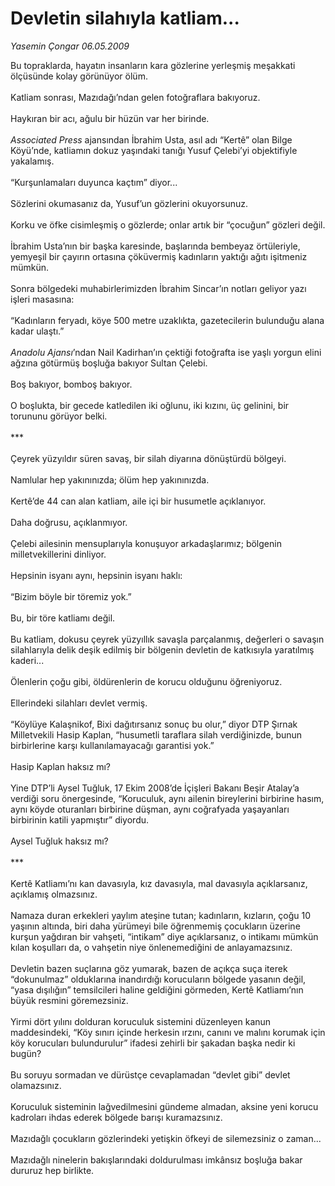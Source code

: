 # Devletin silahıyla katliam...

*Yasemin Çongar 06.05.2009*

<div class="taraf_structure_2col_1zq">
<div class="margen_n">



 <p>Bu topraklarda, hayatın insanların kara gözlerine yerleşmiş meşakkati ölçüsünde kolay görünüyor ölüm. <br/><br/>Katliam sonrası, Mazıdağı’ndan gelen fotoğraflara bakıyoruz. <br/><br/>Haykıran bir acı, ağulu bir hüzün var her birinde.<i> <br/><br/>Associated Press</i> ajansından İbrahim Usta, asıl adı “Kertê” olan Bilge Köyü’nde, katliamın dokuz yaşındaki tanığı Yusuf Çelebi’yi objektifiyle yakalamış. <br/><br/>“Kurşunlamaları duyunca kaçtım” diyor... <br/><br/>Sözlerini okumasanız da, Yusuf’un gözlerini okuyorsunuz. <br/><br/>Korku ve öfke cisimleşmiş o gözlerde; onlar artık bir “çocuğun” gözleri değil. <br/><br/>İbrahim Usta’nın bir başka karesinde, başlarında bembeyaz örtüleriyle, yemyeşil bir çayırın ortasına çöküvermiş kadınların yaktığı ağıtı işitmeniz mümkün. <br/><br/>Sonra bölgedeki muhabirlerimizden İbrahim Sincar’ın notları geliyor yazı işleri masasına: <br/><br/>“Kadınların feryadı, köye 500 metre uzaklıkta, gazetecilerin bulunduğu alana kadar ulaştı.” <i><br/><br/>Anadolu Ajansı</i>’ndan Nail Kadirhan’ın çektiği fotoğrafta ise yaşlı yorgun elini ağzına götürmüş boşluğa bakıyor Sultan Çelebi. <br/><br/>Boş bakıyor, bomboş bakıyor. <br/><br/>O boşlukta, bir gecede katledilen iki oğlunu, iki kızını, üç gelinini, bir torununu görüyor belki. <br/><br/>*** <br/><br/>Çeyrek yüzyıldır süren savaş, bir silah diyarına dönüştürdü bölgeyi. <br/><br/>Namlular hep yakınınızda; ölüm hep yakınınızda. <br/><br/>Kertê’de 44 can alan katliam, aile içi bir husumetle açıklanıyor. <br/><br/>Daha doğrusu, açıklanmıyor. <br/><br/>Çelebi ailesinin mensuplarıyla konuşuyor arkadaşlarımız; bölgenin milletvekillerini dinliyor. <br/><br/>Hepsinin isyanı aynı, hepsinin isyanı haklı: <br/><br/>“Bizim böyle bir töremiz yok.” <br/><br/>Bu, bir töre katliamı değil. <br/><br/>Bu katliam, dokusu çeyrek yüzyıllık savaşla parçalanmış, değerleri o savaşın silahlarıyla delik deşik edilmiş bir bölgenin devletin de katkısıyla yaratılmış kaderi... <br/><br/>Ölenlerin çoğu gibi, öldürenlerin de korucu olduğunu öğreniyoruz. <br/><br/>Ellerindeki silahları devlet vermiş. <br/><br/>“Köylüye Kalaşnikof, Bixi dağıtırsanız sonuç bu olur,” diyor DTP Şırnak Milletvekili Hasip Kaplan, “husumetli taraflara silah verdiğinizde, bunun birbirlerine karşı kullanılamayacağı garantisi yok.” <br/><br/>Hasip Kaplan haksız mı? <br/><br/>Yine DTP’li Aysel Tuğluk, 17 Ekim 2008’de İçişleri Bakanı Beşir Atalay’a verdiği soru önergesinde, “Koruculuk, aynı ailenin bireylerini birbirine hasım, aynı köyde oturanları birbirine düşman, aynı coğrafyada yaşayanları birbirinin katili yapmıştır” diyordu. <br/><br/>Aysel Tuğluk haksız mı? <br/><br/>*** <br/><br/>Kertê Katliamı’nı kan davasıyla, kız davasıyla, mal davasıyla açıklarsanız, açıklamış olmazsınız. <br/><br/>Namaza duran erkekleri yaylım ateşine tutan; kadınların, kızların, çoğu 10 yaşının altında, biri daha yürümeyi bile öğrenmemiş çocukların üzerine kurşun yağdıran bir vahşeti, “intikam” diye açıklarsanız, o intikamı mümkün kılan koşulları da, o vahşetin niye önlenemediğini de anlayamazsınız. <br/><br/>Devletin bazen suçlarına göz yumarak, bazen de açıkça suça iterek “dokunulmaz” olduklarına inandırdığı korucuların bölgede yasanın değil, “yasa dışılığın” temsilcileri haline geldiğini görmeden, Kertê Katliamı’nın büyük resmini göremezsiniz. <br/><br/>Yirmi dört yılını dolduran koruculuk sistemini düzenleyen kanun maddesindeki, “Köy sınırı içinde herkesin ırzını, canını ve malını korumak için köy korucuları bulundurulur” ifadesi zehirli bir şakadan başka nedir ki bugün? <br/><br/>Bu soruyu sormadan ve dürüstçe cevaplamadan “devlet gibi” devlet olamazsınız. <br/><br/>Koruculuk sisteminin lağvedilmesini gündeme almadan, aksine yeni korucu kadroları ihdas ederek bölgede barışı kuramazsınız. <br/><br/>Mazıdağlı çocukların gözlerindeki yetişkin öfkeyi de silemezsiniz o zaman... <br/><br/>Mazıdağlı ninelerin bakışlarındaki doldurulması imkânsız boşluğa bakar dururuz hep birlikte.</p>

<br/>


<div id="taraf_not">
</div>

</div>


</div>
